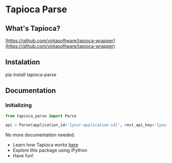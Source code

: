 # Tapioca Parse

## What's Tapioca?

[https://github.com/vintasoftware/tapioca-wrapper](https://github.com/vintasoftware/tapioca-wrapper)

## Instalation

pip install tapioca-parse

## Documentation

### Initializing

``` python
from tapioca_parse import Parse

api = Parse(application_id='{your-application-id}', rest_api_key='{your-rest-api-key}')
```

No more documentation needed.

- Learn how Tapioca works [here](https://github.com/vintasoftware/tapioca-wrapper)
- Explore this package using iPython
- Have fun!
